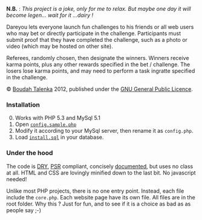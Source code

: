 **N.B.** : _This project is a joke, only for me to relax. But maybe one day it
will become legen... *wait for it* ...dairy !_

Dareyou lets everyone launch fun challenges to his friends or all web users who
may bet or directly participate in the challenge. Participants must submit proof
that they have completed the challenge, such as a photo or video (which may be
hosted on other site).

Referees, randomly chosen, then designate the winners. Winners receive karma
points, plus any other rewards specified in the bet / challenge. The losers
lose karma points, and may need to perform a task ingratte specified in the
challenge.

© [Boudah Talenka](http://boudah.pl) 2012, published under the
[GNU General Public Licence](http://www.gnu.org/licenses/gpl.html).

### Installation

0. Works with PHP 5.3 and MySql 5.1
1. Open [`config.sample.php`](https://github.com/Talenka/dareyou/blob/master/config.sample.php)
2. Modify it according to your MySql server, then rename it as `config.php`.
3. Load [`install.sql`](https://github.com/Talenka/dareyou/blob/master/install.sql) in your database.

### Under the hood

The code is [DRY](https://en.wikipedia.org/wiki/Don%27t_repeat_yourself),
[PSR](https://github.com/php-fig/fig-standards/) compliant,
concisely [documented](http://dareyou.be/doc/), but uses no class at all.
HTML and CSS are lovingly minified down to the last bit. No javascript needed!

Unlike most PHP projects, there is no one entry point. Instead, each file 
include the `core.php`. Each website page have its own file. All files are in 
the root folder. Why this ? Just for fun, and to see if it is a choice as bad 
as as people say ;-)